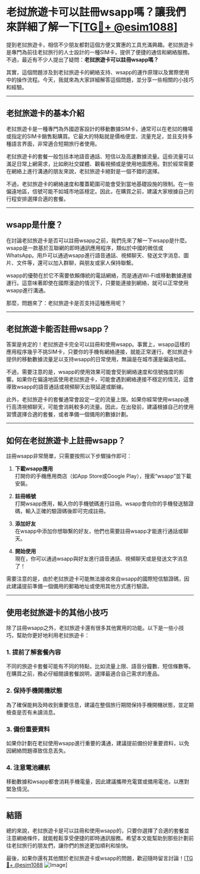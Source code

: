 # 老挝旅遊卡可以註冊wsapp嗎？讓我們來詳細了解一下[[TG💪+ @esim1088](https://t.me/s/esim1088)]

提到老挝旅遊卡，相信不少朋友都對這個方便又實惠的工具充滿興趣。老挝旅遊卡是專門為前往老挝旅行的人士設計的一種SIM卡，提供了便捷的通信和網絡服務。不過，最近有不少人提出了疑問：**老挝旅遊卡可以註冊wsapp嗎？**

其實，這個問題涉及到老挝旅遊卡的網絡支持、wsapp的運作原理以及實際使用中的操作流程。今天，我就來為大家詳細解答這個問題，並分享一些相關的小技巧和經驗。

---

## 老挝旅遊卡的基本介紹

老挝旅遊卡是一種專門為外國遊客設計的移動數據SIM卡，通常可以在老挝的機場或指定的SIM卡銷售點購買。它最大的特點就是價格便宜、流量充足，並且支持多種語言界面，非常適合短期旅行者使用。

老挝旅遊卡的套餐一般包括本地語音通話、短信以及高速數據流量。這些流量可以滿足日常上網需求，比如刷社交媒體、觀看視頻或是使用地圖應用。對於經常需要在網絡上進行溝通的朋友來說，老挝旅遊卡絕對是一個不錯的選擇。

不過，老挝旅遊卡的網絡速度和覆蓋範圍可能會受到當地基礎設施的限制。在一些偏遠地區，信號可能不如城市地區穩定。因此，在購買之前，建議大家根據自己的行程安排選擇合適的套餐。

---

## wsapp是什麼？

在討論老挝旅遊卡是否可以註冊wsapp之前，我們先來了解一下wsapp是什麼。wsapp是一款基於互聯網的即時通訊應用程序，類似於中國的微信或WhatsApp。用戶可以通過wsapp進行語音通話、視頻聊天、發送文字消息、圖片、文件等，還可以加入群聊，與朋友或家人保持聯繫。

wsapp的優勢在於它不需要依賴傳統的電話網絡，而是通過Wi-Fi或移動數據連接運行。這意味著即使在國際漫遊的情況下，只要能連接到網絡，就可以正常使用wsapp進行溝通。

那麼，問題來了：老挝旅遊卡是否支持這種應用呢？

---

## 老挝旅遊卡能否註冊wsapp？

答案是肯定的！老挝旅遊卡完全可以註冊和使用wsapp。事實上，wsapp這樣的應用程序幾乎不挑SIM卡，只要你的手機有網絡連接，就能正常運行。老挝旅遊卡提供的移動數據流量足以支持wsapp的日常使用，無論是在城市還是偏遠地區。

不過，需要注意的是，wsapp的使用效果可能會受到網絡速度和信號強度的影響。如果你在偏遠地區使用老挝旅遊卡，可能會遇到網絡連接不穩定的情況，這會導致wsapp的語音通話或視頻聊天出現延遲或斷線。

此外，老挝旅遊卡的套餐通常會設定一定的流量上限。如果你經常使用wsapp進行高清視頻聊天，可能會消耗較多的流量。因此，在出發前，建議根據自己的使用習慣選擇合適的套餐，或者準備一個備用的數據計劃。

---

## 如何在老挝旅遊卡上註冊wsapp？

註冊wsapp非常簡單，只需要按照以下步驟操作即可：

1. **下載wsapp應用**  
   打開你的手機應用商店（如App Store或Google Play），搜索“wsapp”並下載安裝。

2. **註冊帳號**  
   打開wsapp應用，輸入你的手機號碼進行註冊。wsapp會向你的手機發送驗證碼，輸入正確的驗證碼後即可完成註冊。

3. **添加好友**  
   在wsapp中添加你想聯繫的好友，他們也需要註冊wsapp才能進行通話或聊天。

4. **開始使用**  
   現在，你可以通過wsapp與好友進行語音通話、視頻聊天或是發送文字消息了！

需要注意的是，由於老挝旅遊卡可能無法接收來自wsapp的國際短信驗證碼，因此建議提前準備一個備用的郵箱地址或使用其他方式進行驗證。

---

## 使用老挝旅遊卡的其他小技巧

除了註冊wsapp之外，老挝旅遊卡還有很多其他實用的功能。以下是一些小技巧，幫助你更好地利用老挝旅遊卡：

### 1. **提前了解套餐內容**  
   不同的旅遊卡套餐可能有不同的特點，比如流量上限、語音分鐘數、短信條數等。在購買之前，務必仔細閱讀套餐說明，選擇最適合自己需求的產品。

### 2. **保持手機開機狀態**  
   為了確保能夠及時收到重要信息，建議在整個旅行期間保持手機開機狀態，並定期檢查是否有未讀消息。

### 3. **備份重要資料**  
   如果你計劃在老挝使用wsapp進行重要的溝通，建議提前備份好重要資料，以免因網絡問題導致信息丟失。

### 4. **注意電池續航**  
   移動數據和wsapp都會消耗手機電量，因此建議攜帶充電寶或備用電池，以應對緊急情況。

---

## 結語

總的來說，老挝旅遊卡是可以註冊和使用wsapp的，只要你選擇了合適的套餐並注意網絡條件，就能輕鬆享受便捷的即時通訊服務。希望本文能幫助到那些計劃前往老挝旅行的朋友們，讓你們的旅途更加順利和愉快。

最後，如果你還有其他關於老挝旅遊卡或wsapp的問題，歡迎隨時留言討論！[[TG💪+ @esim1088](https://t.me/s/esim1088) ![Image](https://i.postimg.cc/4NQfJmqS/Snipaste-2025-05-13-00-14-12.png)]